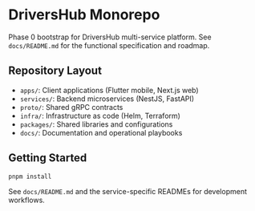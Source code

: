 # DriversHub Monorepo

Phase 0 bootstrap for DriversHub multi-service platform. See `docs/README.md` for the functional specification and roadmap.

## Repository Layout

- `apps/`: Client applications (Flutter mobile, Next.js web)
- `services/`: Backend microservices (NestJS, FastAPI)
- `proto/`: Shared gRPC contracts
- `infra/`: Infrastructure as code (Helm, Terraform)
- `packages/`: Shared libraries and configurations
- `docs/`: Documentation and operational playbooks

## Getting Started

```bash
pnpm install
```

See `docs/README.md` and the service-specific READMEs for development workflows.
